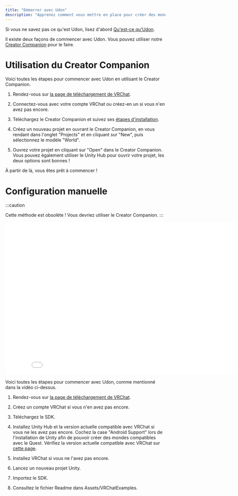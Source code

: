 ```yaml
---
title: "Démarrer avec Udon"
description: "Apprenez comment vous mettre en place pour créer des mondes alimentés par Udon dans VRChat."
---
```


Si vous ne savez pas ce qu'est Udon, lisez d'abord [Qu'est-ce qu'Udon](/worlds/udon).

Il existe deux façons de commencer avec Udon. Vous pouvez utiliser notre [Creator Companion](https://vcc.docs.vrchat.com) pour le faire.

# Utilisation du Creator Companion

Voici toutes les étapes pour commencer avec Udon en utilisant le Creator Companion.

1. Rendez-vous sur [la page de téléchargement de VRChat](https://vrchat.com/home/download).

2. Connectez-vous avec votre compte VRChat ou créez-en un si vous n'en avez pas encore.

3. Téléchargez le Creator Companion et suivez ses [étapes d'installation](https://vcc.docs.vrchat.com/guides/getting-started).

4. Créez un nouveau projet en ouvrant le Creator Companion, en vous rendant dans l'onglet "Projects" et en cliquant sur "New", puis sélectionnez le modèle "World".

5. Ouvrez votre projet en cliquant sur "Open" dans le Creator Companion. Vous pouvez également utiliser le Unity Hub pour ouvrir votre projet, les deux options sont bonnes !

À partir de là, vous êtes prêt à commencer !

# Configuration manuelle
:::caution

Cette méthode est obsolète ! Vous devriez utiliser le Creator Companion.
:::

<iframe class="embedly-embed" src="//cdn.embedly.com/widgets/media.html?src=%2F%2Fwww.youtube.com%2Fembed%2Fvideoseries%3Flist%3DPLe9XHNvXcouQjg5GULWGLj1tMzeythnQi&display_name=YouTube&url=https%3A%2F%2Fwww.youtube.com%2Fwatch%3Fv%3D8gXzBTqlP6I&image=https%3A%2F%2Fi.ytimg.com%2Fvi%2F8gXzBTqlP6I%2Fhqdefault.jpg&key=f2aa6fc3595946d0afc3d76cbbd25dc3&type=text%2Fhtml&schema=youtube" width="854" height="480" scrolling="no" title="Intégration YouTube" frameborder="0" allow="autoplay; fullscreen" allowfullscreen="true"></iframe>

Voici toutes les étapes pour commencer avec Udon, comme mentionné dans la vidéo ci-dessus.

1. Rendez-vous sur [la page de téléchargement de VRChat](https://vrchat.com/home/download).

2. Créez un compte VRChat si vous n'en avez pas encore.

3. Téléchargez le SDK.

4. Installez Unity Hub et la version actuelle compatible avec VRChat si vous ne les avez pas encore. Cochez la case "Android Support" lors de l'installation de Unity afin de pouvoir créer des mondes compatibles avec le Quest. Vérifiez la version actuelle compatible avec VRChat sur [cette page](/sdk/current-unity-version).

5. Installez VRChat si vous ne l'avez pas encore.

6. Lancez un nouveau projet Unity.

7. Importez le SDK.

8. Consultez le fichier Readme dans Assets/VRChatExamples.